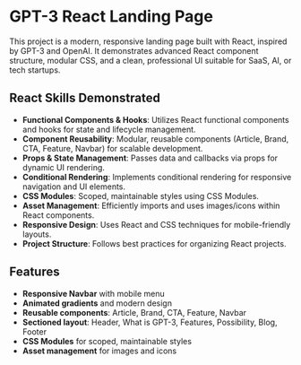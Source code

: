 # GPT-3 React Landing Page

This project is a modern, responsive landing page built with React, inspired by GPT-3 and OpenAI. It demonstrates advanced React component structure, modular CSS, and a clean, professional UI suitable for SaaS, AI, or tech startups.

## React Skills Demonstrated

- **Functional Components & Hooks**: Utilizes React functional components and hooks for state and lifecycle management.
- **Component Reusability**: Modular, reusable components (Article, Brand, CTA, Feature, Navbar) for scalable development.
- **Props & State Management**: Passes data and callbacks via props for dynamic UI rendering.
- **Conditional Rendering**: Implements conditional rendering for responsive navigation and UI elements.
- **CSS Modules**: Scoped, maintainable styles using CSS Modules.
- **Asset Management**: Efficiently imports and uses images/icons within React components.
- **Responsive Design**: Uses React and CSS techniques for mobile-friendly layouts.
- **Project Structure**: Follows best practices for organizing React projects.

## Features

- **Responsive Navbar** with mobile menu
- **Animated gradients** and modern design
- **Reusable components**: Article, Brand, CTA, Feature, Navbar
- **Sectioned layout**: Header, What is GPT-3, Features, Possibility, Blog, Footer
- **CSS Modules** for scoped, maintainable styles
- **Asset management** for images and icons
